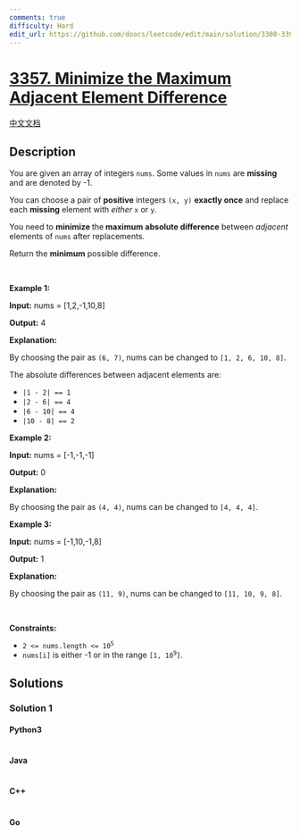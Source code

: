 ```yaml
---
comments: true
difficulty: Hard
edit_url: https://github.com/doocs/leetcode/edit/main/solution/3300-3399/3357.Minimize%20the%20Maximum%20Adjacent%20Element%20Difference/README_EN.md
---
```


<!-- problem:start -->

# [3357. Minimize the Maximum Adjacent Element Difference](https://leetcode.com/problems/minimize-the-maximum-adjacent-element-difference)

[中文文档](/solution/3300-3399/3357.Minimize%20the%20Maximum%20Adjacent%20Element%20Difference/README.md)

## Description

<!-- description:start -->

<p>You are given an array of integers <code>nums</code>. Some values in <code>nums</code> are <strong>missing</strong> and are denoted by -1.</p>

<p>You can choose a pair of <strong>positive</strong> integers <code>(x, y)</code> <strong>exactly once</strong> and replace each&nbsp;<strong>missing</strong> element with <em>either</em> <code>x</code> or <code>y</code>.</p>

<p>You need to <strong>minimize</strong><strong> </strong>the<strong> maximum</strong> <strong>absolute difference</strong> between <em>adjacent</em> elements of <code>nums</code> after replacements.</p>

<p>Return the <strong>minimum</strong> possible difference.</p>

<p>&nbsp;</p>
<p><strong class="example">Example 1:</strong></p>

<div class="example-block">
<p><strong>Input:</strong> <span class="example-io">nums = [1,2,-1,10,8]</span></p>

<p><strong>Output:</strong> <span class="example-io">4</span></p>

<p><strong>Explanation:</strong></p>

<p>By choosing the pair as <code>(6, 7)</code>, nums can be changed to <code>[1, 2, 6, 10, 8]</code>.</p>

<p>The absolute differences between adjacent elements are:</p>

<ul>
	<li><code>|1 - 2| == 1</code></li>
	<li><code>|2 - 6| == 4</code></li>
	<li><code>|6 - 10| == 4</code></li>
	<li><code>|10 - 8| == 2</code></li>
</ul>
</div>

<p><strong class="example">Example 2:</strong></p>

<div class="example-block">
<p><strong>Input:</strong> <span class="example-io">nums = [-1,-1,-1]</span></p>

<p><strong>Output:</strong> <span class="example-io">0</span></p>

<p><strong>Explanation:</strong></p>

<p>By choosing the pair as <code>(4, 4)</code>, nums can be changed to <code>[4, 4, 4]</code>.</p>
</div>

<p><strong class="example">Example 3:</strong></p>

<div class="example-block">
<p><strong>Input:</strong> <span class="example-io">nums = [-1,10,-1,8]</span></p>

<p><strong>Output:</strong> <span class="example-io">1</span></p>

<p><strong>Explanation:</strong></p>

<p>By choosing the pair as <code>(11, 9)</code>, nums can be changed to <code>[11, 10, 9, 8]</code>.</p>
</div>

<p>&nbsp;</p>
<p><strong>Constraints:</strong></p>

<ul>
	<li><code>2 &lt;= nums.length &lt;= 10<sup>5</sup></code></li>
	<li><code>nums[i]</code> is either -1 or in the range <code>[1, 10<sup>9</sup>]</code>.</li>
</ul>

<!-- description:end -->

## Solutions

<!-- solution:start -->

### Solution 1

<!-- tabs:start -->

#### Python3

```python

```

#### Java

```java

```

#### C++

```cpp

```

#### Go

```go

```

<!-- tabs:end -->

<!-- solution:end -->

<!-- problem:end -->

